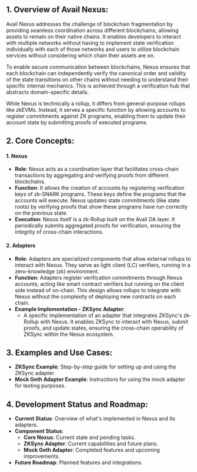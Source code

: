## 1. **Overview of Avail Nexus**:
  Avail Nexus addresses the challenge of blockchain fragmentation by providing seamless coordination across different blockchains, allowing assets to remain on their native chains. It enables developers to interact with multiple networks without having to implement state verification individually with each of those networks and users to utilize blockchain services without considering which chain their assets are on.

  To enable secure communication between blockchains, Nexus ensures that each blockchain can independently verify the canonical order and validity of the state transitions on other chains without needing to understand their specific internal mechanics. This is achieved through a verification hub that abstracts domain-specific details.

  While Nexus is technically a rollup, it differs from general-purpose rollups like zkEVMs. Instead, it serves a specific function by allowing accounts to register commitments against ZK programs, enabling them to update their account state by submitting proofs of executed programs.

## 2. **Core Concepts**:
  #### 1. **Nexus**
  - **Role**: Nexus acts as a coordination layer that facilitates cross-chain transactions by aggregating and verifying proofs from different blockchains.
  - **Function**: It allows the creation of accounts by registering verification keys of zk-SNARK programs. These keys define the programs that the accounts will execute. Nexus updates state commitments (like state roots) by verifying proofs that show these programs have run correctly on the previous state.
  - **Execution**: Nexus itself is a zk-Rollup built on the Avail DA layer. It periodically submits aggregated proofs for verification, ensuring the integrity of cross-chain interactions.

  #### 2. **Adapters**
  - **Role**: Adapters are specialized components that allow external rollups to interact with Nexus. They serve as light client (LC) verifiers, running in a zero-knowledge (zk) environment.
  - **Function**: Adapters register verification commitments through Nexus accounts, acting like smart contract verifiers but running on the client side instead of on-chain. This design allows rollups to integrate with Nexus without the complexity of deploying new contracts on each chain.
  - **Example Implementation - ZKSync Adapter**:
    - A specific implementation of an adapter that integrates ZKSync's zk-Rollup with Nexus. It enables ZKSync to interact with Nexus, submit proofs, and update states, ensuring the cross-chain operability of ZKSync within the Nexus ecosystem.

## 3. **Examples and Use Cases**:
   - **ZKSync Example**: Step-by-step guide for setting up and using the ZKSync adapter.
   - **Mock Geth Adapter Example**: Instructions for using the mock adapter for testing purposes.

## 4. **Development Status and Roadmap**:
   - **Current Status**: Overview of what's implemented in Nexus and its adapters.
   - **Component Status**:
     - **Core Nexus**: Current state and pending tasks.
     - **ZKSync Adapter**: Current capabilities and future plans.
     - **Mock Geth Adapter**: Completed features and upcoming improvements.
   - **Future Roadmap**: Planned features and integrations.
